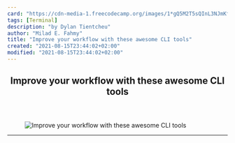 ```yaml
---
card: "https://cdn-media-1.freecodecamp.org/images/1*gQ5M2T5sQInL3NJmKfTx_g.gif"
tags: [Terminal]
description: "by Dylan Tientcheu"
author: "Milad E. Fahmy"
title: "Improve your workflow with these awesome CLI tools"
created: "2021-08-15T23:44:02+02:00"
modified: "2021-08-15T23:44:02+02:00"
---
```

<div class="site-wrapper">
<main id="site-main" class="site-main outer">
<div class="inner">
<article class="post-full post tag-terminal tag-productivity tag-programming tag-coding tag-tech ">
<header class="post-full-header">
<h1 class="post-full-title">Improve your workflow with these awesome CLI tools</h1>
</header>
<figure class="post-full-image">
<picture>
<source media="(max-width: 700px)" sizes="1px" srcset="data:image/gif;base64,R0lGODlhAQABAIAAAAAAAP///yH5BAEAAAAALAAAAAABAAEAAAIBRAA7 1w">
<source media="(min-width: 701px)" sizes="(max-width: 800px) 400px,
(max-width: 1170px) 700px,
1400px" srcset="https://cdn-media-1.freecodecamp.org/images/1*gQ5M2T5sQInL3NJmKfTx_g.gif 300w,
https://cdn-media-1.freecodecamp.org/images/1*gQ5M2T5sQInL3NJmKfTx_g.gif 600w,
https://cdn-media-1.freecodecamp.org/images/1*gQ5M2T5sQInL3NJmKfTx_g.gif 1000w,
https://cdn-media-1.freecodecamp.org/images/1*gQ5M2T5sQInL3NJmKfTx_g.gif 2000w">
<img onerror="this.style.display='none'" src="https://cdn-media-1.freecodecamp.org/images/1*gQ5M2T5sQInL3NJmKfTx_g.gif" alt="Improve your workflow with these awesome CLI tools">
</picture>
</figure>
<section class="post-full-content">
<div class="post-content medium-migrated-article">
</div>
<hr>
</section>
</article>
</div>
</main>
</div>
<!-- Google Tag Manager (noscript) -->
<!-- End Google Tag Manager (noscript) -->
